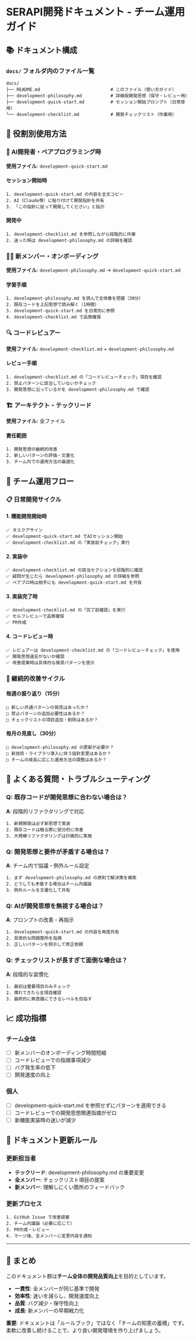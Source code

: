 # SERAPI開発ドキュメント - チーム運用ガイド

## 📚 ドキュメント構成

### `docs/` フォルダ内のファイル一覧
```
docs/
├── README.md                           # このファイル（使い方ガイド）
├── development-philosophy.md           # 詳細版開発思想（保守・レビュー用）
├── development-quick-start.md          # セッション開始プロンプト（日常使用）
└── development-checklist.md            # 開発チェックリスト（作業用）
```

## 👥 役割別使用方法

### 🎯 AI開発者・ペアプログラミング時
**使用ファイル**: `development-quick-start.md`

#### セッション開始時
```
1. development-quick-start.md の内容を全文コピー
2. AI（Claude等）に貼り付けて開発指針を共有
3. 「この指針に従って開発してください」と指示
```

#### 開発中
```
1. development-checklist.md を参照しながら段階的に作業
2. 迷った時は development-philosophy.md の詳細を確認
```

### 👨‍💻 新メンバー・オンボーディング
**使用ファイル**: `development-philosophy.md` → `development-quick-start.md`

#### 学習手順
```
1. development-philosophy.md を読んで全体像を把握（30分）
2. 既存コードを上記思想で読み解く（1時間）
3. development-quick-start.md を日常的に参照
4. development-checklist.md で品質確保
```

### 🔍 コードレビュアー
**使用ファイル**: `development-checklist.md` + `development-philosophy.md`

#### レビュー手順
```
1. development-checklist.md の「コードレビューチェック」項目を確認
2. 禁止パターンに該当していないかチェック
3. 開発思想に沿っているかを development-philosophy.md で確認
```

### 🏗️ アーキテクト・テックリード
**使用ファイル**: 全ファイル

#### 責任範囲
```
1. 開発思想の継続的改善
2. 新しいパターンの評価・文書化
3. チーム内での運用方法の最適化
```

## 🔄 チーム運用フロー

### 📋 日常開発サイクル

#### 1. 機能開発開始時
```
✅ タスクアサイン
✅ development-quick-start.md でAIセッション開始
✅ development-checklist.md の「実装前チェック」実行
```

#### 2. 実装中
```
✅ development-checklist.md の該当セクションを段階的に確認
✅ 疑問が生じたら development-philosophy.md の詳細を参照
✅ ペアプロ時は相手にも development-quick-start.md を共有
```

#### 3. 実装完了時
```
✅ development-checklist.md の「完了前確認」を実行
✅ セルフレビューで品質確保
✅ PR作成
```

#### 4. コードレビュー時
```
✅ レビュアーは development-checklist.md の「コードレビューチェック」を使用
✅ 開発思想違反がないか確認
✅ 改善提案時は具体的な推奨パターンを提示
```

### 🔧 継続的改善サイクル

#### 毎週の振り返り（15分）
```
□ 新しい共通パターンの発見はあったか？
□ 禁止パターンの追加必要性はあるか？
□ チェックリストの項目追加・削除はあるか？
```

#### 毎月の見直し（30分）
```
□ development-philosophy.md の更新が必要か？
□ 新技術・ライブラリ導入に伴う指針変更はあるか？
□ チームの成長に応じた運用方法の調整はあるか？
```

## 🚨 よくある質問・トラブルシューティング

### Q: 既存コードが開発思想に合わない場合は？
**A**: 段階的リファクタリングで対応
```
1. 新規開発は必ず新思想で実装
2. 既存コードは触る際に部分的に改善
3. 大規模リファクタリングは計画的に実施
```

### Q: 開発思想と要件が矛盾する場合は？
**A**: チーム内で協議・例外ルール設定
```
1. まず development-philosophy.md の原則で解決策を模索
2. どうしても矛盾する場合はチーム内議論
3. 例外ルールを文書化して共有
```

### Q: AIが開発思想を無視する場合は？
**A**: プロンプトの改善・再指示
```
1. development-quick-start.md の内容を再度共有
2. 具体的な問題箇所を指摘
3. 正しいパターンを例示して修正依頼
```

### Q: チェックリストが長すぎて面倒な場合は？
**A**: 段階的な習慣化
```
1. 最初は重要項目のみチェック
2. 慣れてきたら全項目確認
3. 最終的に無意識にできるレベルを目指す
```

## 📈 成功指標

### チーム全体
- [ ] 新メンバーのオンボーディング時間短縮
- [ ] コードレビューでの指摘事項減少
- [ ] バグ発生率の低下
- [ ] 開発速度の向上

### 個人
- [ ] development-quick-start.md を参照せずにパターンを適用できる
- [ ] コードレビューでの開発思想関連指摘がゼロ
- [ ] 新機能実装時の迷いが減少

## 🔄 ドキュメント更新ルール

### 更新担当者
- **テックリード**: development-philosophy.md の重要変更
- **全メンバー**: チェックリスト項目の提案
- **新メンバー**: 理解しにくい箇所のフィードバック

### 更新プロセス
```
1. GitHub Issue で改善提案
2. チーム内議論（必要に応じて）
3. PR作成・レビュー
4. マージ後、全メンバーに変更内容を通知
```

---

## 🎯 まとめ

このドキュメント群は**チーム全体の開発品質向上**を目的としています。

- **一貫性**: 全メンバーが同じ基準で開発
- **効率性**: 迷いを減らし、開発速度向上  
- **品質**: バグ減少・保守性向上
- **成長**: 新メンバーの早期戦力化

**重要**: ドキュメントは「ルールブック」ではなく「チームの知恵の蓄積」です。柔軟に改善し続けることで、より良い開発環境を作り上げましょう。